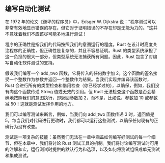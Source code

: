 ## 编写自动化测试

在 1972 年的论文《谦卑的程序员》中，Edsger W. Dijkstra 说："程序测试可以非常有效地显示错误的存在，但它对于证明错误的不存在却是无能为力的。"这并不意味着我们不应该尽可能多地进行测试！

程序的正确性是指我们的代码按照我们的意图运行的程度。Rust 在设计时高度关注程序的正确性，但正确性是复杂的，并且不容易证明。Rust 的类型系统承担了这一负担的很大一部分，但类型系统无法捕获所有问题。因此，Rust 包含了对编写自动化软件测试的支持。

假设我们编写一个 add_two 函数，它将传入的任何数字加 2。这个函数的签名接受一个整数作为参数并返回一个整数作为结果。当我们实现并编译该函数时，Rust 会进行所有的类型检查和借用检查（你已经学过的），以确保，例如，我们没有向这个函数传递 String 值或无效的引用。但 Rust 无法检查这个函数是否会精确地按照我们的意图执行，即返回参数加 2，而不是，比如说，参数加 10 或参数减 50！这就是测试发挥作用的地方。

我们可以编写测试来断言，例如，当我们向 add_two 函数传递 3 时，返回值是 5。每当我们对代码进行更改时，我们都可以运行这些测试，以确保任何现有的正确行为没有改变。

测试是一项复杂的技能：虽然我们无法在一章中涵盖如何编写好测试的每一个细节，但在本章中，我们将讨论 Rust 测试工具的机制。我们将讨论编写测试时可用的注解和宏，运行测试时提供的默认行为和选项，以及如何将测试组织成单元测试和集成测试。
